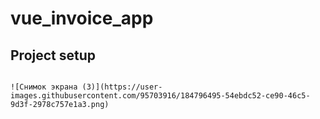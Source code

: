 # vue_invoice_app

## Project setup
```

![Снимок экрана (3)](https://user-images.githubusercontent.com/95703916/184796495-54ebdc52-ce90-46c5-9d3f-2978c757e1a3.png)
